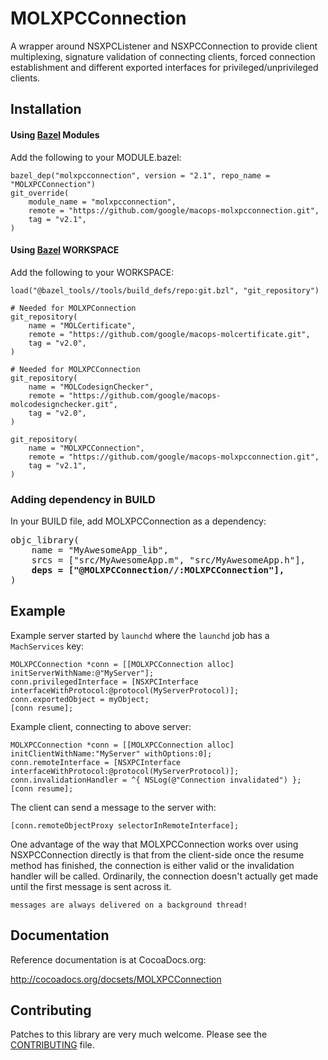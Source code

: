 # MOLXPCConnection

A wrapper around NSXPCListener and NSXPCConnection to provide client multiplexing,
signature validation of connecting clients, forced connection establishment and
different exported interfaces for privileged/unprivileged clients.

## Installation

#### Using [Bazel](http://bazel.build) Modules

Add the following to your MODULE.bazel:

```bazel
bazel_dep("molxpcconnection", version = "2.1", repo_name = "MOLXPCConnection")
git_override(
    module_name = "molxpcconnection",
    remote = "https://github.com/google/macops-molxpcconnection.git",
    tag = "v2.1",
)
```

#### Using [Bazel](http://bazel.build) WORKSPACE

Add the following to your WORKSPACE:

```
load("@bazel_tools//tools/build_defs/repo:git.bzl", "git_repository")

# Needed for MOLXPConnection
git_repository(
    name = "MOLCertificate",
    remote = "https://github.com/google/macops-molcertificate.git",
    tag = "v2.0",
)

# Needed for MOLXPCConnection
git_repository(
    name = "MOLCodesignChecker",
    remote = "https://github.com/google/macops-molcodesignchecker.git",
    tag = "v2.0",
)

git_repository(
    name = "MOLXPCConnection",
    remote = "https://github.com/google/macops-molxpcconnection.git",
    tag = "v2.1",
)
```

### Adding dependency in BUILD

In your BUILD file, add MOLXPCConnection as a dependency:

<pre>
objc_library(
    name = "MyAwesomeApp_lib",
    srcs = ["src/MyAwesomeApp.m", "src/MyAwesomeApp.h"],
    <strong>deps = ["@MOLXPCConnection//:MOLXPCConnection"],</strong>
)
</pre>


## Example

Example server started by `launchd` where the `launchd` job has a `MachServices` key:

```objc
MOLXPCConnection *conn = [[MOLXPCConnection alloc] initServerWithName:@"MyServer"];
conn.privilegedInterface = [NSXPCInterface interfaceWithProtocol:@protocol(MyServerProtocol)];
conn.exportedObject = myObject;
[conn resume];
```

Example client, connecting to above server:

```objc
MOLXPCConnection *conn = [[MOLXPCConnection alloc] initClientWithName:"MyServer" withOptions:0];
conn.remoteInterface = [NSXPCInterface interfaceWithProtocol:@protocol(MyServerProtocol)];
conn.invalidationHandler = ^{ NSLog(@"Connection invalidated") };
[conn resume];
```

The client can send a message to the server with:

```objc
[conn.remoteObjectProxy selectorInRemoteInterface];
```

One advantage of the way that MOLXPCConnection works over using NSXPCConnection directly is that from the client-side once the resume method has finished, the connection is either valid or the invalidation handler will be called. Ordinarily, the connection doesn't actually get made until the first message is sent across it.

`messages are always delivered on a background thread!`

## Documentation

Reference documentation is at CocoaDocs.org:

http://cocoadocs.org/docsets/MOLXPCConnection

## Contributing

Patches to this library are very much welcome.
Please see the [CONTRIBUTING](https://github.com/google/macops-molxpcconnection/blob/master/CONTRIBUTING.md) file.

